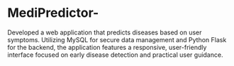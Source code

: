 # MediPredictor-
Developed a web application that predicts diseases based on user symptoms. Utilizing MySQL for secure data management and Python Flask for the backend, the application features a responsive, user-friendly interface focused on early disease detection and practical user guidance.
